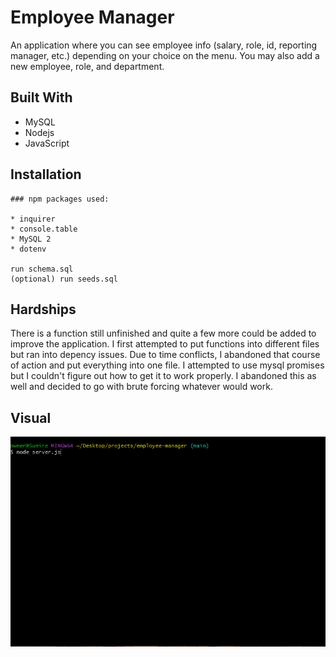 # Employee Manager
An application where you can see employee info (salary, role, id, reporting manager, etc.) depending on your choice
on the menu. You may also add a new employee, role, and department.

## Built With 
* MySQL
* Nodejs
* JavaScript


## Installation

    ### npm packages used: 

    * inquirer
    * console.table
    * MySQL 2
    * dotenv

    run schema.sql
    (optional) run seeds.sql

## Hardships

There is a function still unfinished and quite a few more could be added to improve the application. 
I first attempted to put functions into different files but ran into depency issues. Due to time
conflicts, I abandoned that course of action and put everything into one file. I attempted to use
mysql promises but I couldn't figure out how to get it to work properly. I abandoned this as well and 
decided to go with brute forcing whatever would work. 

## Visual
![](./src/animatino.gif)